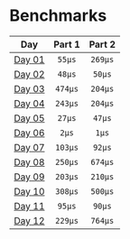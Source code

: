 # Benchmarks
|           Day            | Part 1  | Part 2  |
|:------------------------:|:-------:|:-------:|
| [Day 01](./src/day01.rs) | `55µs`  | `269µs` |
| [Day 02](./src/day02.rs) | `48µs`  | `50µs`  |
| [Day 03](./src/day03.rs) | `474µs` | `204µs` |
| [Day 04](./src/day04.rs) | `243µs` | `204µs` |
| [Day 05](./src/day05.rs) | `27µs`  | `47µs`  |
| [Day 06](./src/day06.rs) |  `2µs`  |  `1µs`  |
| [Day 07](./src/day07.rs) | `103µs` | `92µs`  |
| [Day 08](./src/day08.rs) | `250µs` | `674µs` |
| [Day 09](./src/day09.rs) | `203µs` | `210µs` |
| [Day 10](./src/day10.rs) | `308µs` | `500µs` |
| [Day 11](./src/day11.rs) | `95µs`  | `90µs`  |
| [Day 12](./src/day12.rs) | `229µs` | `764µs` |